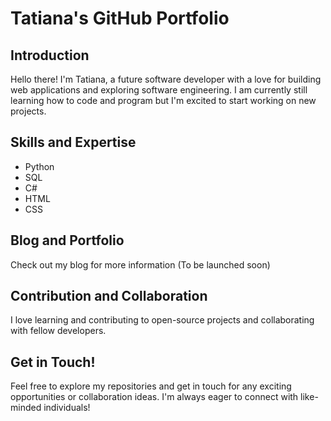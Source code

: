 # Tatiana's GitHub Portfolio

## Introduction

Hello there! I'm Tatiana, a future software developer with a love for building web applications and exploring software engineering. I am currently still learning how to code and program but I'm excited to start working on new projects. 

## Skills and Expertise

- Python
- SQL
- C#
- HTML
- CSS


## Blog and Portfolio

Check out my blog for more information (To be launched soon)

## Contribution and Collaboration

I love learning and contributing to open-source projects and collaborating with fellow developers. 

## Get in Touch!

Feel free to explore my repositories and get in touch for any exciting opportunities or collaboration ideas. I'm always eager to connect with like-minded individuals!

